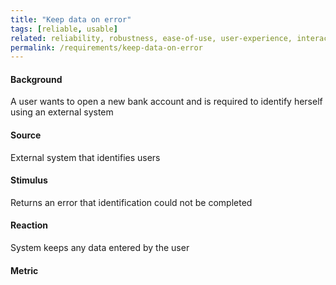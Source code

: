 ```yaml
---
title: "Keep data on error"
tags: [reliable, usable]
related: reliability, robustness, ease-of-use, user-experience, interaction-capability
permalink: /requirements/keep-data-on-error
---
```


<div class="quality-requirement" markdown="1">

#### Background

A user wants to open a new bank account and is required to identify herself using an external system

#### Source

External system that identifies users

#### Stimulus

Returns an error that identification could not be completed

#### Reaction

System keeps any data entered by the user

#### Metric




</div><br>




